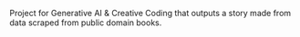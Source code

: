 Project for Generative AI & Creative Coding that outputs a story made from data scraped from public domain books.


